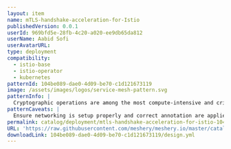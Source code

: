 ```yaml
---
layout: item
name: mTLS-handshake-acceleration-for-Istio
publishedVersion: 0.0.1
userId: 969bfd5e-28fb-4c20-a020-ee9db65da812
userName: Aabid Sofi
userAvatarURL:
type: deployment
compatibility:
  - istio-base
  - istio-operator
  - kubernetes
patternId: 104be089-dae0-4d09-be70-c1d121673119
image: /assets/images/logos/service-mesh-pattern.svg
patternInfo: |
  Cryptographic operations are among the most compute-intensive and critical operations when it comes to secured connections. Istio uses Envoy as the “gateways/sidecar” to handle secure connections and intercept the traffic. Depending upon use cases, when an ingress gateway must handle a large number of incoming TLS and secured service-to-service connections through sidecar proxies, the load on Envoy increases. The potential performance depends on many factors, such as size of the cpuset on which Envoy is running, incoming traffic patterns, and key size. These factors can impact Envoy serving many new incoming TLS requests. To achieve performance improvements and accelerated handshakes, a new feature was introduced in Envoy 1.20 and Istio 1.14. It can be achieved with 3rd Gen Intel® Xeon® Scalable processors, the Intel® Integrated Performance Primitives (Intel® IPP) crypto library, CryptoMB Private Key Provider Method support in Envoy, and Private Key Provider configuration in Istio using ProxyConfig.
patternCaveats: |
  Ensure networking is setup properly and correct annotation are applied to each resource for custom Intel configuration
permalink: catalog/deployment/mtls-handshake-acceleration-for-istio-104be089-dae0-4d09-be70-c1d121673119.html
URL: 'https://raw.githubusercontent.com/meshery/meshery.io/master/catalog/104be089-dae0-4d09-be70-c1d121673119/0.0.1/design.yml'
downloadLink: 104be089-dae0-4d09-be70-c1d121673119/design.yml
---
```

